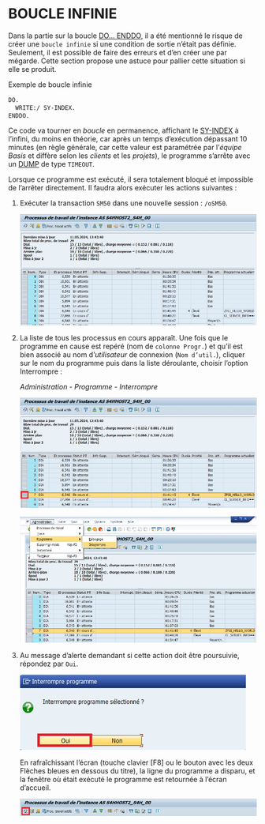 # BOUCLE INFINIE

Dans la partie sur la boucle [DO... ENDDO](./01_DO_ENDDO.md), il a été mentionné le risque de créer une `boucle infinie` si une condition de sortie n’était pas définie. Seulement, il est possible de faire des erreurs et d’en créer une par mégarde. Cette section propose une astuce pour pallier cette situation si elle se produit.

Exemple de boucle infinie

```abap
DO.
  WRITE:/ SY-INDEX.
ENDDO.
```

Ce code va tourner en _boucle_ en permanence, affichant le [SY-INDEX](../00_HELP/02_SY_SYSTEM.md) à l’infini, du moins en théorie, car après un temps d’exécution dépassant 10 minutes (en règle générale, car cette valeur est paramétrée par l’_équipe Basis_ et diffère selon les _clients_ et les _projets_), le programme s’arrête avec un [DUMP](../06_DUMP/01_DUMP.md) de type `TIMEOUT`.

Lorsque ce programme est exécuté, il sera totalement bloqué et impossible de l’arrêter directement. Il faudra alors exécuter les actions suivantes :

1. Exécuter la transaction `SM50` dans une nouvelle session : `/oSM50`.

   ![](../assets/images/BOUCLE_INFINIE_001.jpg)

2. La liste de tous les processus en cours apparaît. Une fois que le programme en cause est repéré (nom de `colonne Progr.`) et qu’il est bien associé au nom d’_utilisateur_ de connexion (`Nom d’util.`), cliquer sur le nom du programme puis dans la liste déroulante, choisir l’option Interrompre :

   _Administration - Programme - Interrompre_

   ![](../assets/images/BOUCLE_INFINIE_002.jpg)

   ![](../assets/images/BOUCLE_INFINIE_003.jpg)

3. Au message d’alerte demandant si cette action doit être poursuivie, répondez par `Oui`.

   ![](../assets/images/BOUCLE_INFINIE_004.jpg)

   En rafraîchissant l’écran (touche clavier [F8] ou le bouton avec les deux Flèches bleues en dessous du titre), la ligne du programme a disparu, et la fenêtre où était exécuté le programme est retournée à l’écran d’accueil.

   ![](../assets/images/BOUCLE_INFINIE_005.jpg)
